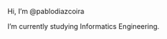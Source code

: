 Hi, I’m @pablodiazcoira

I’m currently studying Informatics Engineering.


<!---How to reach me ... Send me an email to pablodiazcoira@gmail.com.--->

<!---
pablodiazcoira/pablodiazcoira is a ✨ special ✨ repository because its `README.md` (this file) appears on your GitHub profile.
You can click the Preview link to take a look at your changes.
--->
